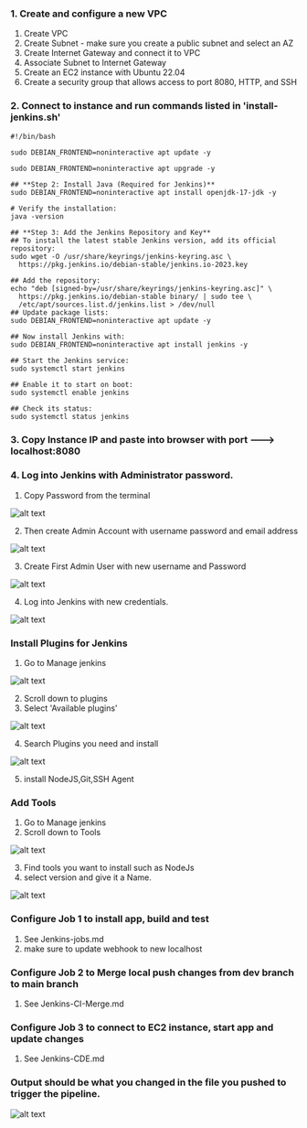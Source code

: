 ### 1. Create and configure a new VPC

1. Create VPC
2. Create Subnet - make sure you create a public subnet and select an AZ
3. Create Internet Gateway and connect it to VPC
4. Associate Subnet to Internet Gateway 
5. Create an EC2 instance with Ubuntu 22.04 
6. Create a security group that allows access to port 8080, HTTP, and SSH


### 2. Connect to instance and run commands listed in 'install-jenkins.sh' 
```
#!/bin/bash

sudo DEBIAN_FRONTEND=noninteractive apt update -y

sudo DEBIAN_FRONTEND=noninteractive apt upgrade -y

## **Step 2: Install Java (Required for Jenkins)**
sudo DEBIAN_FRONTEND=noninteractive apt install openjdk-17-jdk -y

# Verify the installation:
java -version

## **Step 3: Add the Jenkins Repository and Key**
## To install the latest stable Jenkins version, add its official repository:
sudo wget -O /usr/share/keyrings/jenkins-keyring.asc \
  https://pkg.jenkins.io/debian-stable/jenkins.io-2023.key

## Add the repository:
echo "deb [signed-by=/usr/share/keyrings/jenkins-keyring.asc]" \
  https://pkg.jenkins.io/debian-stable binary/ | sudo tee \
  /etc/apt/sources.list.d/jenkins.list > /dev/null
## Update package lists:
sudo DEBIAN_FRONTEND=noninteractive apt update -y

## Now install Jenkins with:
sudo DEBIAN_FRONTEND=noninteractive apt install jenkins -y

## Start the Jenkins service:
sudo systemctl start jenkins

## Enable it to start on boot:
sudo systemctl enable jenkins

## Check its status:
sudo systemctl status jenkins
```

### 3. Copy Instance IP and paste into browser with port ---> localhost:8080


### 4. Log into Jenkins with Administrator password.
   1. Copy Password from the terminal

![alt text](../Pictures/Jenkins/jenkins-server-admin-password.png)

   2. Then create Admin Account with username password and email address
    
![alt text](../Pictures/Jenkins/Jenkins-admin-password.png)

   3. Create First Admin User with new username and Password

![alt text](../Pictures/Jenkins/Jenkins-create-admin-user.png)

   4. Log into Jenkins with new credentials.

![alt text](../Pictures/Jenkins/jenkins-login.png)


### Install Plugins for Jenkins

   1. Go to Manage jenkins 

![alt text](../Pictures/Jenkins/jenkins-server-manage.png)


   2. Scroll down to plugins 
   3. Select 'Available plugins' 
   
![alt text](../Pictures/Jenkins/jenkins-server-install-plugin.png)   
   
   4. Search Plugins you need and install
   
![alt text](../Pictures/Jenkins/Jenkins-plugin-install-page.png)
   
   
   5. install NodeJS,Git,SSH Agent
    
### Add Tools 
  
   1. Go to Manage jenkins 
   2. Scroll down to Tools

![alt text](../Pictures/Jenkins/jenkins-server-tools-plugins.png)   
   
   3. Find tools you want to install such as NodeJs
   4. select version and give it a Name.

![alt text](../Pictures/Jenkins/jenkins-nodejs-tools.png)



### Configure Job 1 to install app, build and test 
   
1. See Jenkins-jobs.md
2. make sure to update webhook to new localhost 


### Configure Job 2 to Merge local push changes from dev branch to main branch

1. See Jenkins-CI-Merge.md 

### Configure Job 3 to connect to EC2 instance, start app and update changes 

1. See Jenkins-CDE.md 


### Output should be what you changed in the file you pushed to trigger the pipeline.


![alt text](../Pictures/Jenkins/jenkins-finished-CDE-proof.png)